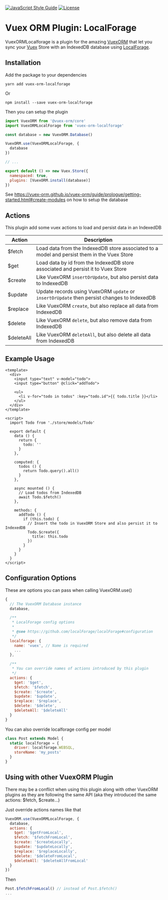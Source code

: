 [![JavaScript Style Guide](https://img.shields.io/badge/code_style-standard-brightgreen.svg)](https://standardjs.com)
[![License](https://img.shields.io/npm/l/vuex-orm-localforage.svg)](https://github.com/eldomagan/vuex-orm-localforage/blob/master/LICENSE.md)

# Vuex ORM Plugin: LocalForage

VuexORMLocalforage is a plugin for the amazing [VuexORM](https://github.com/vuex-orm/vuex-orm) that let you sync your [Vuex](https://github.com/vuejs/vuex) Store with an IndexedDB database using [LocalForage](https://github.com/localForage/localForage).

## Installation

Add the package to your dependencies

```shell
yarn add vuex-orm-localforage
```
Or

```shell
npm install --save vuex-orm-localforage
```

Then you can setup the plugin

``` js
import VuexORM from '@vuex-orm/core'
import VuexORMLocalForage from 'vuex-orm-localforage'

const database = new VuexORM.Database()

VuexORM.use(VuexORMLocalForage, {
  database
})

// ...

export default () => new Vuex.Store({
  namespaced: true,
  plugins: [VuexORM.install(database)]
})

```

See https://vuex-orm.github.io/vuex-orm/guide/prologue/getting-started.html#create-modules on how to setup the database

## Actions

This plugin add some vuex actions to load and persist data in an IndexedDB

| Action  | Description |
| ------- | ----------- |
| $fetch  | Load data from the IndexedDB store associated to a model and persist them in the Vuex Store |
| $get    | Load data by id from the IndexedDB store associated and persist it to Vuex Store |
| $create | Like VuexORM `insertOrUpdate`, but also persist data to IndexedDB |
| $update | Update records using VuexORM `update` or `insertOrUpdate` then persist changes to IndexedDB |
| $replace | Like VuexORM `create`, but also replace all data from IndexedDB |
| $delete | Like VuexORM `delete`, but also remove data from IndexedDB |
| $deleteAll | Like VuexORM `deleteAll`, but also delete all data from IndexedDB |

## Example Usage

```vue
<template>
  <div>
    <input type="text" v-model="todo">
    <input type="button" @click="addTodo">

    <ul>
      <li v-for="todo in todos" :key="todo.id">{{ todo.title }}</li>
    </ul>
  </div>
</template>

<script>
  import Todo from './store/models/Todo'

  export default {
    data () {
      return {
        todo: ''
      }
    },

    computed: {
      todos () {
        return Todo.query().all()
      }
    },

    async mounted () {
      // Load todos from IndexedDB
      await Todo.$fetch()
    },

    methods: {
      addTodo () {
        if (this.todo) {
          // Insert the todo in VuexORM Store and also persist it to IndexedDB
          Todo.$create({
            title: this.todo
          })
        }
      }
    }
  }
</script>
```
## Configuration Options

These are options you can pass when calling VuexORM.use()

```js
{
  // The VuexORM Database instance
  database,

  /**
   * LocalForage config options
   *
   * @see https://github.com/localForage/localForage#configuration
   */
  localforage: {
    name: 'vuex', // Name is required
    ...
  },

  /**
   * You can override names of actions introduced by this plugin
   */
  actions: {
    $get: '$get',
    $fetch: '$fetch',
    $create: '$create',
    $update: '$update',
    $replace: '$replace',
    $delete: '$delete',
    $deleteAll: '$deleteAll'
  }
}
```

You can also override localforage config per model

```js
class Post extends Model {
  static localforage = {
    driver: localforage.WEBSQL,
    storeName: 'my_posts'
  }
}
```

## Using with other VuexORM Plugin

There may be a conflict when using this plugin along with other VuexORM plugins as they are following the same API (aka they introduced the same actions: $fetch, $create...)


Just override actions names like that

```js
VuexORM.use(VuexORMLocalForage, {
  database,
  actions: {
    $get: '$getFromLocal',
    $fetch: '$fetchFromLocal',
    $create: '$createLocally',
    $update: '$updateLocally',
    $replace: '$replaceLocally',
    $delete: '$deleteFromLocal',
    $deleteAll: '$deleteAllFromLocal'
  }
})
```

Then

```js
Post.$fetchFromLocal() // instead of Post.$fetch()
...
```
